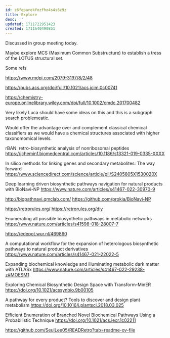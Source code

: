 ```yaml
---
id: z6feparekfozfho4s4s6z9z
title: Explore
desc: ''
updated: 1711722951423
created: 1711640490851
---
```



Discussed in group meeting today.

Maybe explore MCS (Maximum Common Substructure) to establish a tress of the LOTUS structural set.

Some refs

https://www.mdpi.com/2079-3197/8/2/48

https://pubs.acs.org/doi/full/10.1021/acs.jcim.0c00741

https://chemistry-europe.onlinelibrary.wiley.com/doi/full/10.1002/cmdc.201700482

Very likely Luca should have some ideas on this and this is a subgraph search problemeatic. 

Would offer the advantage over and complement classical chemical classifiers as we would have a chemical structures associated with higher taxonomomical levels.


rBAN: retro-biosynthetic analysis of nonribosomal peptides
https://jcheminf.biomedcentral.com/articles/10.1186/s13321-019-0335-XXXX

In silico methods for linking genes and secondary metabolites: The way forward
https://www.sciencedirect.com/science/article/pii/S2405805X1530020X


Deep learning driven biosynthetic pathways navigation for natural products with BioNavi-NP
https://www.nature.com/articles/s41467-022-30970-9

http://biopathnavi.qmclab.com/
https://github.com/prokia/BioNavi-NP


https://retrorules.org/
https://retrorules.org/diy

Enumerating all possible biosynthetic pathways in metabolic networks
https://www.nature.com/articles/s41598-018-28007-7


https://edepot.wur.nl/469860

A computational workflow for the expansion of heterologous biosynthetic pathways to natural product derivatives
https://www.nature.com/articles/s41467-021-22022-5

Expanding biochemical knowledge and illuminating metabolic dark matter with ATLASx
https://www.nature.com/articles/s41467-022-29238-z#MOESM1

Exploring Chemical Biosynthetic Design Space with Transform-MinER
https://doi.org/10.1021/acssynbio.9b00105

A pathway for every product? Tools to discover and design plant metabolism
https://doi.org/10.1016/j.plantsci.2018.03.025


Efficient Enumeration of Branched Novel Biochemical Pathways Using a Probabilistic Technique
https://doi.org/10.1021/acs.iecr.1c02211


https://github.com/SeulLee05/READRetro?tab=readme-ov-file